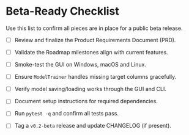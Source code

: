 # Beta-Ready Checklist

Use this list to confirm all pieces are in place for a public beta release.

- [ ] Review and finalize the Product Requirements Document (PRD).
- [ ] Validate the Roadmap milestones align with current features.
- [ ] Smoke-test the GUI on Windows, macOS and Linux.
- [ ] Ensure `ModelTrainer` handles missing target columns gracefully.
- [ ] Verify model saving/loading works through the GUI and CLI.
- [ ] Document setup instructions for required dependencies.
- [ ] Run `pytest -q` and confirm all tests pass.
- [ ] Tag a `v0.2-beta` release and update CHANGELOG (if present).

